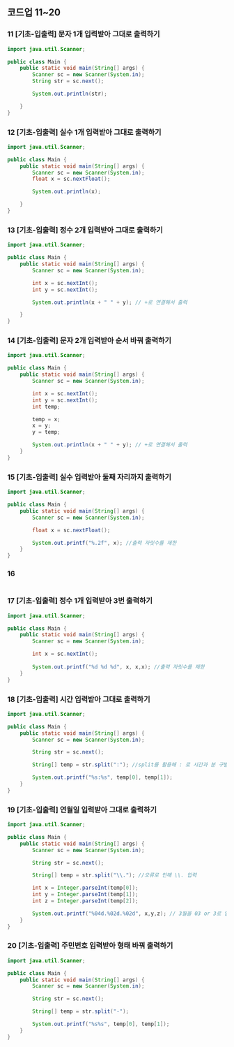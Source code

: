 ## 코드업 11~20

### 11 **[기초-입출력] 문자 1개 입력받아 그대로 출력하기** 

```java
import java.util.Scanner;

public class Main {
    public static void main(String[] args) {
        Scanner sc = new Scanner(System.in);
        String str = sc.next();

        System.out.println(str);

    }
}
```

### 12 **[기초-입출력] 실수 1개 입력받아 그대로 출력하기**

```java
import java.util.Scanner;

public class Main {
    public static void main(String[] args) {
        Scanner sc = new Scanner(System.in);
        float x = sc.nextFloat();

        System.out.println(x);

    }
}
```

### 13 **[기초-입출력] 정수 2개 입력받아 그대로 출력하기**

```java
import java.util.Scanner;

public class Main {
    public static void main(String[] args) {
        Scanner sc = new Scanner(System.in);

        int x = sc.nextInt();
        int y = sc.nextInt();

        System.out.println(x + " " + y); // +로 연결해서 출력

    }
}
```

### 14  **[기초-입출력] 문자 2개 입력받아 순서 바꿔 출력하기**

```java
import java.util.Scanner;

public class Main {
    public static void main(String[] args) {
        Scanner sc = new Scanner(System.in);

        int x = sc.nextInt();
        int y = sc.nextInt();
        int temp;

        temp = x;
        x = y;
        y = temp;

        System.out.println(x + " " + y); // +로 연결해서 출력
    }
}
```

### 15 **[기초-입출력] 실수 입력받아 둘째 자리까지 출력하기**

```java
import java.util.Scanner;

public class Main {
    public static void main(String[] args) {
        Scanner sc = new Scanner(System.in);

        float x = sc.nextFloat();

        System.out.printf("%.2f", x); //출력 자릿수를 제한
    }
}
```

### 16

```java

```

### 17 **[기초-입출력] 정수 1개 입력받아 3번 출력하기**

```java
import java.util.Scanner;

public class Main {
    public static void main(String[] args) {
        Scanner sc = new Scanner(System.in);

        int x = sc.nextInt();
        
        System.out.printf("%d %d %d", x, x,x); //출력 자릿수를 제한
    }
}
```

### 18 **[기초-입출력] 시간 입력받아 그대로 출력하기**

```java
import java.util.Scanner;

public class Main {
    public static void main(String[] args) {
        Scanner sc = new Scanner(System.in);

        String str = sc.next();

        String[] temp = str.split(":"); //split를 활용해 : 로 시간과 분 구별 

        System.out.printf("%s:%s", temp[0], temp[1]); 
    }
}
```

### 19 **[기초-입출력] 연월일 입력받아 그대로 출력하기**

```java
import java.util.Scanner;

public class Main {
    public static void main(String[] args) {
        Scanner sc = new Scanner(System.in);

        String str = sc.next();

        String[] temp = str.split("\\."); //오류로 인해 \\. 입력

        int x = Integer.parseInt(temp[0]);
        int y = Integer.parseInt(temp[1]);
        int z = Integer.parseInt(temp[2]);

        System.out.printf("%04d.%02d.%02d", x,y,z); // 3월을 03 or 3로 입력에 대비
    }
}
```

### 20 **[기초-입출력] 주민번호 입력받아 형태 바꿔 출력하기**

```java
import java.util.Scanner;

public class Main {
    public static void main(String[] args) {
        Scanner sc = new Scanner(System.in);

        String str = sc.next();

        String[] temp = str.split("-");

        System.out.printf("%s%s", temp[0], temp[1]);
    }
}
```
